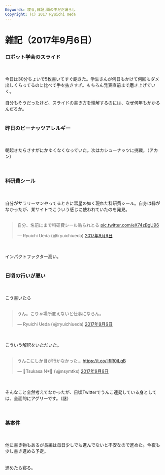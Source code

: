 ```yaml
---
Keywords: 寝る,日記,頭の中だだ漏らし
Copyright: (C) 2017 Ryuichi Ueda
---
```


# 雑記（2017年9月6日）
<h3>ロボット学会のスライド</h3><br />
<br />
今日は30分ちょいで5枚書いてすぐ飽きた。学生さんが何日もかけて何回もダメ出しくらってるのに比べて手を抜きすぎ。もちろん発表直前まで磨き上げていく。<br />
<br />
自分もそうだったけど、スライドの書き方を理解するのには、なぜ何年もかかるんだろか。<br />
<br />
<h3>昨日のピーナッツアレルギー</h3><br />
<br />
朝起きたらさすがにかゆくなくなっていた。次はカシューナッツに挑戦。（アカン）<br />
<br />
<br />
<h3>科研費シール</h3><br />
<br />
自分がサラリーマンやってるときに彗星の如く現れた科研費シール。自身は縁がなかったが、某サイトでこういう感じに使われていたのを発見。<br />
<br />
<blockquote class="twitter-tweet" data-lang="ja"><p lang="ja" dir="ltr">自分、名前にまで科研費シール貼られとる <a href="https://t.co/eX74zBgU96">pic.twitter.com/eX74zBgU96</a></p>&mdash; Ryuichi Ueda (\@ryuichiueda) <a href="https://twitter.com/ryuichiueda/status/905246993232011265">2017年9月6日</a></blockquote> <script async src="//platform.twitter.com/widgets.js" charset="utf-8"></script><br />
<br />
インパクトファクター高い。<br />
<br />
<h3>日頃の行いが悪い</h3><br />
<br />
こう書いたら<br />
<br />
<blockquote class="twitter-tweet" data-lang="ja"><p lang="ja" dir="ltr">うん。こりゃ場所変えないと仕事にならん。</p>&mdash; Ryuichi Ueda (\@ryuichiueda) <a href="https://twitter.com/ryuichiueda/status/905316031324872704">2017年9月6日</a></blockquote> <script async src="//platform.twitter.com/widgets.js" charset="utf-8"></script><br />
<br />
こういう解釈をいただいた。<br />
<br />
<blockquote class="twitter-tweet" data-lang="ja"><p lang="ja" dir="ltr">うんこにしか目が行かなかった… <a href="https://t.co/liflR0iLqB">https://t.co/liflR0iLqB</a></p>&mdash; 🤹Tsukasa N*🤹 (\@nsymtks) <a href="https://twitter.com/nsymtks/status/905316810697801728">2017年9月6日</a></blockquote> <script async src="//platform.twitter.com/widgets.js" charset="utf-8"></script><br />
<br />
そんなこと全然考えてなかったが、日頃Twitterでうんこ連発している身としては、全面的にアグリーです。（謎）<br />
<br />
<br />
<h3>某案件</h3><br />
<br />
他に書き物もあるが長編は毎日少しでも進んでないと不安なので進めた。今夜も少し書き進める予定。<br />
<br />
<br />
進めたら寝る。<br />

